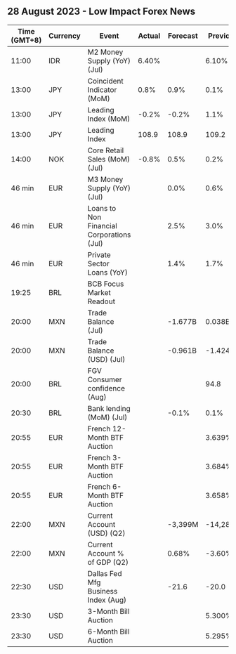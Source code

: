 ## 28 August 2023 - Low Impact Forex News

| Time (GMT+8) | Currency | Event | Actual | Forecast | Previous |
|------|----------|-------|--------|----------|----------|
| 11:00 | IDR | M2 Money Supply (YoY) (Jul) | 6.40% |  | 6.10% |
| 13:00 | JPY | Coincident Indicator (MoM) | 0.8% | 0.9% | 0.1% |
| 13:00 | JPY | Leading Index (MoM) | -0.2% | -0.2% | 1.1% |
| 13:00 | JPY | Leading Index | 108.9 | 108.9 | 109.2 |
| 14:00 | NOK | Core Retail Sales (MoM) (Jul) | -0.8% | 0.5% | 0.2% |
| 46 min | EUR | M3 Money Supply (YoY) (Jul) |  | 0.0% | 0.6% |
| 46 min | EUR | Loans to Non Financial Corporations (Jul) |  | 2.5% | 3.0% |
| 46 min | EUR | Private Sector Loans (YoY) |  | 1.4% | 1.7% |
| 19:25 | BRL | BCB Focus Market Readout |  |  |  |
| 20:00 | MXN | Trade Balance (Jul) |  | -1.677B | 0.038B |
| 20:00 | MXN | Trade Balance (USD) (Jul) |  | -0.961B | -1.424B |
| 20:00 | BRL | FGV Consumer confidence (Aug) |  |  | 94.8 |
| 20:30 | BRL | Bank lending (MoM) (Jul) |  | -0.1% | 0.1% |
| 20:55 | EUR | French 12-Month BTF Auction |  |  | 3.639% |
| 20:55 | EUR | French 3-Month BTF Auction |  |  | 3.684% |
| 20:55 | EUR | French 6-Month BTF Auction |  |  | 3.658% |
| 22:00 | MXN | Current Account (USD) (Q2) |  | -3,399M | -14,282M |
| 22:00 | MXN | Current Account % of GDP (Q2) |  | 0.68% | -3.60% |
| 22:30 | USD | Dallas Fed Mfg Business Index (Aug) |  | -21.6 | -20.0 |
| 23:30 | USD | 3-Month Bill Auction |  |  | 5.300% |
| 23:30 | USD | 6-Month Bill Auction |  |  | 5.295% |
